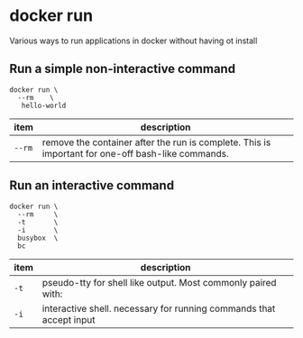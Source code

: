 # docker run

Various ways to run applications in docker without having ot install

## Run a simple non-interactive command

```
docker run \
  --rm    \
   hello-world
```

|item|description|
|----|-----------| 
| `--rm` | remove the container after the run is complete.  This is important for one-off bash-like commands.

## Run an interactive command

```
docker run \
  --rm     \
  -t       \
  -i       \
  busybox  \
  bc
```

|item|description|
|----|-----------| 
| `-t` | pseudo-tty for shell like output.  Most commonly paired with:
| `-i` | interactive shell.  necessary for running commands that accept input 
